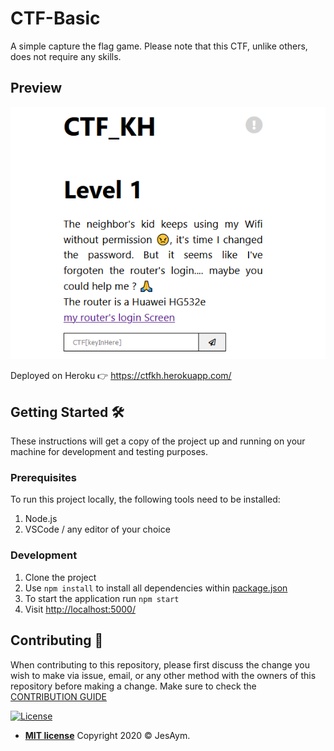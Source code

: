# CTF-Basic

A simple capture the flag game.
Please note that this CTF, unlike others, does not require any skills.

## Preview

![](github/levelOneScreenshot.png)

Deployed on Heroku 👉 <https://ctfkh.herokuapp.com/>

## Getting Started 🛠

These instructions will get a copy of the project up and running on your machine for development and testing purposes.

### Prerequisites

To run this project locally, the following tools need to be installed:

1. Node.js
2. VSCode / any editor of your choice

### Development

1. Clone the project
2. Use `npm install` to install all dependencies within [package.json](package.json)
3. To start the application run `npm start`
4. Visit <http://localhost:5000/>

## Contributing 🙏

When contributing to this repository, please first discuss the change you wish to make via issue, email, or any other method with the owners of this repository before making a change.
Make sure to check the [CONTRIBUTION GUIDE](CONTRIBUTION.md)

[![License](http://img.shields.io/:license-mit-blue.svg?style=flat-square)](http://badges.mit-license.org)

- **[MIT license](LICENSE)**
Copyright 2020 © JesAym.
